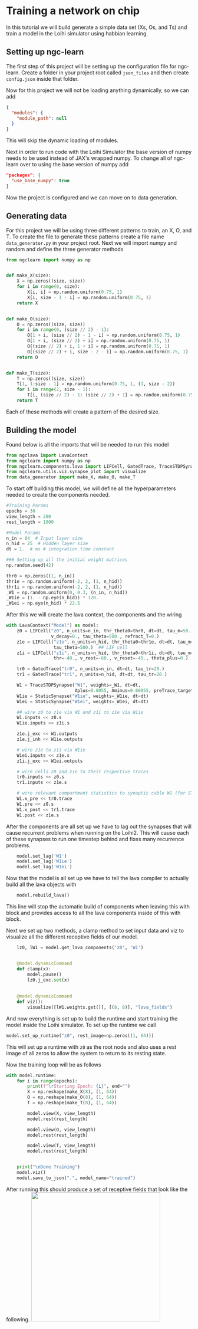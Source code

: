 # Training a network on chip

In this tutorial we will build generate a simple data set (Xs, Os, and Ts) and train a model in the Loihi simulator
using habbian learning.

## Setting up ngc-learn

The first step of this project will be setting up the configuration file for ngc-learn. Create a folder in your project
root called `json_files` and then create `config.json` inside that folder.

Now for this project we will not be loading anything dynamically, so we can add

```json
{
  "modules": {
    "module_path": null
  }
}
```

This will skip the dynamic loading of modules.

Next in order to run code with the Loihi Simulator the base version of numpy needs to be used instead of JAX's wrapped
numpy. To change all of ngc-learn over to using the base version of numpy add

```json
"packages": {
  "use_base_numpy": true
}
```

Now the project is configured and we can move on to data generation.

## Generating data

For this project we will be using three different patterns to train, an X, O, and T. To create the file to generate
these patterns create a file name `data_generator.py` in your project root. Next we will import numpy and random and
define the three generator methods

```python
from ngclearn import numpy as np


def make_X(size):
    X = np.zeros((size, size))
    for i in range(0, size):
        X[i, i] = np.random.uniform(0.75, 1)
        X[i, size - 1 - i] = np.random.uniform(0.75, 1)
    return X


def make_O(size):
    O = np.zeros((size, size))
    for i in range(0, (size // 2) - 1):
        O[1 + i, (size // 2) - 1 - i] = np.random.uniform(0.75, 1)
        O[1 + i, (size // 2) + i] = np.random.uniform(0.75, 1)
        O[(size // 2) + i, 1 + i] = np.random.uniform(0.75, 1)
        O[(size // 2) + i, size - 2 - i] = np.random.uniform(0.75, 1)
    return O


def make_T(size):
    T = np.zeros((size, size))
    T[1, 1:size - 1] = np.random.uniform(0.75, 1, (1, size - 2))
    for i in range(2, size - 1):
        T[i, (size // 2) - 1: (size // 2) + 1] = np.random.uniform(0.75, 1, (1, 2))
    return T

```

Each of these methods will create a pattern of the desired size.

## Building the model

Found below is all the imports that will be needed to run this model

```python
from ngclava import LavaContext
from ngclearn import numpy as np
from ngclearn.components.lava import LIFCell, GatedTrace, TraceSTDPSynapse, StaticSynapse
from ngclearn.utils.viz.synapse_plot import visualize
from data_generator import make_X, make_O, make_T

```

To start off building this model, we will define all the hyperparameters needed to create the components needed.

```python
#Training Params
epochs = 30
view_length = 200
rest_length = 1000

#Model Params
n_in = 64  # Input layer size
n_hid = 25  # Hidden layer size
dt = 1.  # ms # integration time constant

### Setting up all the initial weight matrices
np.random.seed(42)

thr0 = np.zeros((1, n_in))
thr1e = np.random.uniform(-2, 2, (1, n_hid))
thr1i = np.random.uniform(-2, 2, (1, n_hid))
_W1 = np.random.uniform(0, 0.3, (n_in, n_hid))
_W1ie = (1. - np.eye(n_hid)) * 120.
_W1ei = np.eye(n_hid) * 22.5
```

After this we will create the lava context, the components and the wiring

```python
with LavaContext("Model") as model:
    z0 = LIFCell("z0", n_units=n_in, thr_theta0=thr0, dt=dt, tau_m=50.,
                 v_decay=0., tau_theta=500., refract_T=0.)
    z1e = LIFCell("z1e", n_units=n_hid, thr_theta0=thr1e, dt=dt, tau_m=100.,
                  tau_theta=500.)  ## LIF cell
    z1i = LIFCell("z1i", n_units=n_hid, thr_theta0=thr1i, dt=dt, tau_m=100.,
                  thr=-40., v_rest=-60., v_reset=-45., theta_plus=0.)

    tr0 = GatedTrace("tr0", n_units=n_in, dt=dt, tau_tr=20.)
    tr1 = GatedTrace("tr1", n_units=n_hid, dt=dt, tau_tr=20.)

    W1 = TraceSTDPSynapse("W1", weights=_W1, dt=dt,
                          Aplus=0.0055, Aminus=0.00055, preTrace_target=0.055)
    W1ie = StaticSynapse("W1ie", weights=_W1ie, dt=dt)
    W1ei = StaticSynapse("W1ei", weights=_W1ei, dt=dt)

    ## wire z0 to z1e via W1 and z1i to z1e via W1ie
    W1.inputs << z0.s
    W1ie.inputs << z1i.s

    z1e.j_exc << W1.outputs
    z1e.j_inh << W1ie.outputs

    # wire z1e to z1i via W1ie
    W1ei.inputs << z1e.s
    z1i.j_exc << W1ei.outputs

    # wire cells z0 and z1e to their respective traces
    tr0.inputs << z0.s
    tr1.inputs << z1e.s

    # wire relevant compartment statistics to synaptic cable W1 (for STDP update)
    W1.x_pre << tr0.trace
    W1.pre << z0.s
    W1.x_post << tr1.trace
    W1.post << z1e.s
```

After the components are all set up we have to lag out the synapses that will cause recurrent problems when running on
the Loihi2. This will cause each of these synapses to run one timestep behind and fixes many recurrence problems.

```python
    model.set_lag('W1')
    model.set_lag('W1ie')
    model.set_lag('W1ei')
```

Now that the model is all set up we have to tell the lava compiler to actually build all the lava objects with

```python
    model.rebuild_lava()
```

This line will stop the automatic build of components when leaving this with block and provides access to all the lava
components inside of this with block.

Next we set up two methods, a clamp method to set input data and viz to visualize all the different receptive fields of
our model.

```python
    lz0, lW1 = model.get_lava_components('z0', 'W1')


    @model.dynamicCommand
    def clamp(x):
        model.pause()
        lz0.j_exc.set(x)
    
    
    @model.dynamicCommand
    def viz():
        visualize([lW1.weights.get()], [(8, 8)], "lava_fields")
```

And now everything is set up to build the runtime and start training the model inside the Loihi simulator.
To set up the runtime we call
```python
model.set_up_runtime("z0", rest_image=np.zeros((1, 64)))
```
This will set up a runtime with `z0` as the root node and also uses a rest 
image of all zeros to allow the system to return to its resting state.

Now the training loop will be as follows
```python
with model.runtime:
    for i in range(epochs):
        print(f"\rStarting Epoch: {i}", end="")
        X = np.reshape(make_X(8), (1, 64))
        O = np.reshape(make_O(8), (1, 64))
        T = np.reshape(make_T(8), (1, 64))

        model.view(X, view_length)
        model.rest(rest_length)

        model.view(O, view_length)
        model.rest(rest_length)

        model.view(T, view_length)
        model.rest(rest_length)


    print("\nDone Training")
    model.viz()
    model.save_to_json(".", model_name="trained")
```
After running this should produce a set of receptive fields that look like the following.
<img src="../../images/tutorials/lava/lava_fields.jpg" width="350" /> <br>

